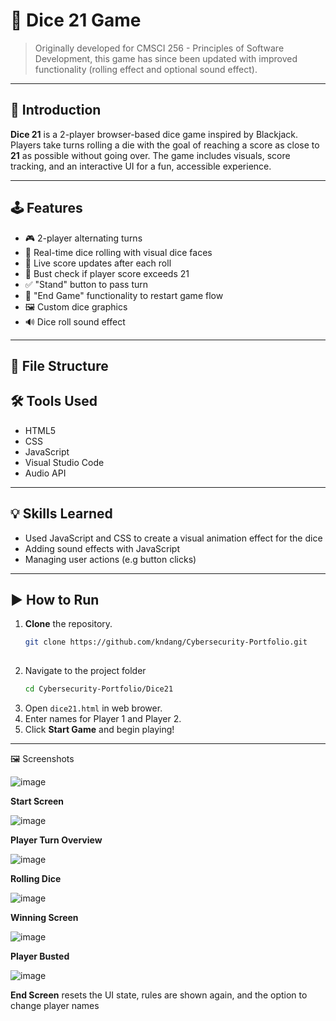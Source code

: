 # 🎲 Dice 21 Game

> Originally developed for CMSCI 256 - Principles of Software Development, this game has since been updated with improved functionality (rolling effect and optional sound effect).

---

## 📌 Introduction

**Dice 21** is a 2-player browser-based dice game inspired by Blackjack. Players take turns rolling a die with the goal of reaching a score as close to **21** as possible without going over. The game includes visuals, score tracking, and an interactive UI for a fun, accessible experience.

---

## 🕹️ Features

- 🎮 2-player alternating turns
- 🎲 Real-time dice rolling with visual dice faces
- 🧮 Live score updates after each roll
- 🚫 Bust check if player score exceeds 21
- ✅ "Stand" button to pass turn
- 🔁 "End Game" functionality to restart game flow
- 🖼️ Custom dice graphics
- 🔊 Dice roll sound effect
  
---

## 📁 File Structure

## 🛠️ Tools Used

- HTML5
- CSS
- JavaScript
- Visual Studio Code
- Audio API

---

## 💡 Skills Learned

- Used JavaScript and CSS to create a visual animation effect for the dice
- Adding sound effects with JavaScript
- Managing user actions (e.g button clicks)

---

## ▶️ How to Run

1. **Clone** the repository.
   ```bash
   git clone https://github.com/kndang/Cybersecurity-Portfolio.git
    
2. Navigate to the project folder
   ```bash
   cd Cybersecurity-Portfolio/Dice21
   
3. Open `dice21.html` in web brower.
4. Enter names for Player 1 and Player 2.
5. Click **Start Game** and begin playing!

---

🖼️ Screenshots

![image](https://github.com/user-attachments/assets/4a7fcf00-93e8-4ca3-8d2d-0aef3398a724)

**Start Screen**

![image](https://github.com/user-attachments/assets/aa6e37f2-d17c-4afe-97e6-7c66ff14f788)

**Player Turn Overview**

![image](https://github.com/user-attachments/assets/0f6591dc-0aa3-4b78-8fa9-3c14ae369bf3)

**Rolling Dice**

![image](https://github.com/user-attachments/assets/370c02bf-ebc0-46a9-8c9d-ffcfd3073298)

**Winning Screen**

![image](https://github.com/user-attachments/assets/d05a3796-52f2-4fa6-8884-cdf0cef6aa3d)

**Player Busted**

![image](https://github.com/user-attachments/assets/e470457d-6c3a-458a-b16d-dee89767d89a)

**End Screen** resets the UI state, rules are shown again, and the option to change player names
